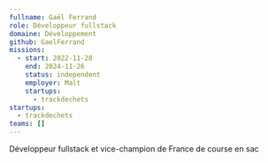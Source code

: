 ```yaml
---
fullname: Gaël Ferrand
role: Développeur fullstack
domaine: Développement
github: GaelFerrand
missions:
  - start: 2022-11-28
    end: 2024-11-26
    status: independent
    employer: Malt
    startups:
      - trackdechets
startups:
  - trackdechets
teams: []
---
```

Développeur fullstack et vice-champion de France de course en sac
